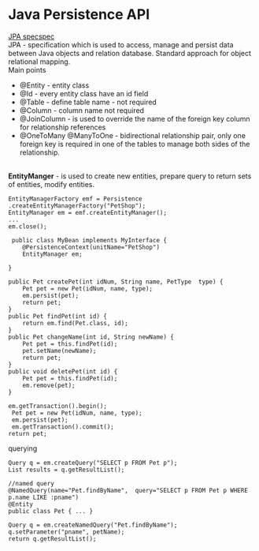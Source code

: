 # Java Persistence API

[JPA spec](https://download.oracle.com/otn-pub/jcp/persistence-2\_1-fr-eval-spec/JavaPersistence.pdf?AuthParam=1586960793\_29025f13537694baad23f9777fbe93c1)[spec](https://docs.oracle.com/javaee/5/tutorial/doc/bnbpz.html)\
JPA - specification which is used to access, manage and persist data between Java objects and relation database. Standard approach for object relational mapping.\
Main points

* @Entity - entity class
* @Id - every entity class have an id field
* @Table - define table name - not required
* @Column - column name not required
* @JoinColumn - is used to override the name of the foreign key column for relationship references
* @OneToMany @ManyToOne - bidirectional relationship pair, only one foreign key is required in one of the tables to manage both sides of the relationship.

\
**EntityManger** - is used to create new entities, prepare query to return sets of entities, modify entities.



```
EntityManagerFactory emf = Persistence .createEntityManagerFactory("PetShop"); 
EntityManager em = emf.createEntityManager(); 
... 
em.close();
```

```
 public class MyBean implements MyInterface { 
    @PersistenceContext(unitName="PetShop") 
    EntityManager em; 

}
```

```
public Pet createPet(int idNum, String name, PetType  type) { 
    Pet pet = new Pet(idNum, name, type); 
    em.persist(pet); 
    return pet; 
} 
public Pet findPet(int id) { 
    return em.find(Pet.class, id); 
} 
public Pet changeName(int id, String newName) {  
    Pet pet = this.findPet(id); 
    pet.setName(newName); 
    return pet; 
} 
public void deletePet(int id) { 
    Pet pet = this.findPet(id); 
    em.remove(pet); 
}
```

```
em.getTransaction().begin(); 
 Pet pet = new Pet(idNum, name, type); 
 em.persist(pet); 
 em.getTransaction().commit(); 
return pet;
```

querying

```
Query q = em.createQuery("SELECT p FROM Pet p");
List results = q.getResultList();

//named query
@NamedQuery(name="Pet.findByName",  query="SELECT p FROM Pet p WHERE p.name LIKE :pname") 
@Entity 
public class Pet { ... }

Query q = em.createNamedQuery("Pet.findByName"); 
q.setParameter("pname", petName); 
return q.getResultList();
```
